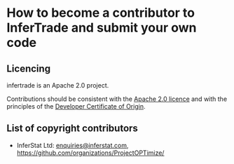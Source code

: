 # How to become a contributor to InferTrade and submit your own code

## Licencing

infertrade is an Apache 2.0 project.

Contributions should be consistent with the [Apache 2.0 licence](https://www.apache.org/licenses/LICENSE-2.0) and with the principles of the [Developer Certificate of Origin](https://developercertificate.org/). 


## List of copyright contributors

- InferStat Ltd: enquiries@inferstat.com, https://github.com/organizations/ProjectOPTimize/


